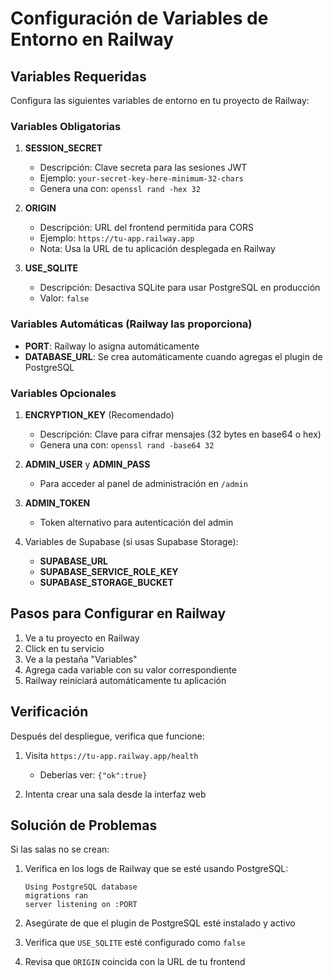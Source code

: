 # Configuración de Variables de Entorno en Railway

## Variables Requeridas

Configura las siguientes variables de entorno en tu proyecto de Railway:

### Variables Obligatorias

1. **SESSION_SECRET**
   - Descripción: Clave secreta para las sesiones JWT
   - Ejemplo: `your-secret-key-here-minimum-32-chars`
   - Genera una con: `openssl rand -hex 32`

2. **ORIGIN**
   - Descripción: URL del frontend permitida para CORS
   - Ejemplo: `https://tu-app.railway.app`
   - Nota: Usa la URL de tu aplicación desplegada en Railway

3. **USE_SQLITE**
   - Descripción: Desactiva SQLite para usar PostgreSQL en producción
   - Valor: `false`

### Variables Automáticas (Railway las proporciona)

- **PORT**: Railway lo asigna automáticamente
- **DATABASE_URL**: Se crea automáticamente cuando agregas el plugin de PostgreSQL

### Variables Opcionales

1. **ENCRYPTION_KEY** (Recomendado)
   - Descripción: Clave para cifrar mensajes (32 bytes en base64 o hex)
   - Genera una con: `openssl rand -base64 32`

2. **ADMIN_USER** y **ADMIN_PASS**
   - Para acceder al panel de administración en `/admin`

3. **ADMIN_TOKEN**
   - Token alternativo para autenticación del admin

4. Variables de Supabase (si usas Supabase Storage):
   - **SUPABASE_URL**
   - **SUPABASE_SERVICE_ROLE_KEY**
   - **SUPABASE_STORAGE_BUCKET**

## Pasos para Configurar en Railway

1. Ve a tu proyecto en Railway
2. Click en tu servicio
3. Ve a la pestaña "Variables"
4. Agrega cada variable con su valor correspondiente
5. Railway reiniciará automáticamente tu aplicación

## Verificación

Después del despliegue, verifica que funcione:

1. Visita `https://tu-app.railway.app/health`
   - Deberías ver: `{"ok":true}`

2. Intenta crear una sala desde la interfaz web

## Solución de Problemas

Si las salas no se crean:

1. Verifica en los logs de Railway que se esté usando PostgreSQL:
   ```
   Using PostgreSQL database
   migrations ran
   server listening on :PORT
   ```

2. Asegúrate de que el plugin de PostgreSQL esté instalado y activo

3. Verifica que `USE_SQLITE` esté configurado como `false`

4. Revisa que `ORIGIN` coincida con la URL de tu frontend